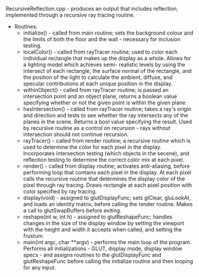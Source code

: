 RecursiveReflection.cpp - produces an output that includes reflection, implemented through a recursive ray tracing routine.

- Routines:
	- initialize() - called from main routine; sets the background colour and the limits of
				   both the floor and the wall - necessary for inclusion testing.
	- localColor() - called from rayTracer routine; used to color each individual rectangle that makes
				   up the display as a whole.  Allows for a lighting model which achieves semi-
				   realistic levels by using the intersect of each rectangle, the surface
				   normal of the rectangle, and the position of the light to calculate the ambient,
				   diffuse, and specular contributions at each unique position in the display.
	- withinObject() - called from rayTracer routine; is passed an intersection point and an
				   object plane, returns a boolean value specifying whether or not the given point is
				   within the given plane.
	- hasIntersection() - called from rayTracer routine; takes a ray's origin and direction and tests
				   to see whether the ray intersects any of the planes in the scene.  Returns a bool
				   value specifying the result.  Used by recursive routine as a control on recursion
				   - rays without intersection should not continue recursion.
	- rayTracer() - called from render routine; a recursive routine which is used to determine the color 
				   for each pixel in the display.  Incorporates intersection testing (which objects in 
				   the secene), and reflection testing to determine the correct color mix at each pixel.
	- render() - called from display routine; activates anti-aliasing, before performing loop that contains
				   each pixel in the display.  At each pixel calls the recursive routine that determines
				   the display color of the pixel through ray tracing. Draws rectangle at each pixel 
				   position with color specified by ray tracing.
	- display(void) - assigned to glutDisplayFunc; sets glClear, gluLookAt, and
				   loads an identity matrix, before calling the render routine.  Makes a 
				   call to glutSwapBuffers before exiting.
	- reshape(int w, int h) - assigned to glutReshapeFunc; handles changes in the
				   size of the display window by setting the viewport with the
				   height and width it accepts when called, and setting the frustum.
	- main(int argc, char **argv) - performs the main loop of the program.  Performs
				   all initializations - GLUT, display mode, display window specs -
				   and assigns routines to the glutDisplayFunc and glutReshapeFunc
				   before calling the initialize routine and then looping for any
				   input.
